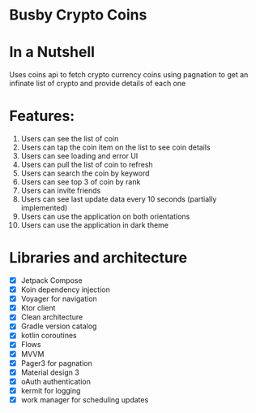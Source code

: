 # Busby Crypto Coins

# In a Nutshell
Uses coins api to fetch crypto currency coins using pagnation to get an infinate list of crypto and provide details of each one

# Features:
1. Users can see the list of coin
2. Users can tap the coin item on the list to see coin details
3. Users can see loading and error UI
4. Users can pull the list of coin to refresh
5. Users can search the coin by keyword
6. Users can see top 3 of coin by rank
7. Users can invite friends
8. Users can see last update data every 10 seconds (partially implemented)
9. Users can use the application on both orientations
10. Users can use the application in dark theme

 
# Libraries and architecture
- [x] Jetpack Compose
- [x] Koin dependency injection
- [x] Voyager for navigation
- [x] Ktor client
- [x] Clean architecture
- [x] Gradle version catalog
- [x] kotlin coroutines
- [x] Flows
- [x] MVVM
- [x] Pager3 for pagnation
- [x] Material design 3
- [x] oAuth authentication
- [X] kermit for logging
- [X] work manager for scheduling updates

